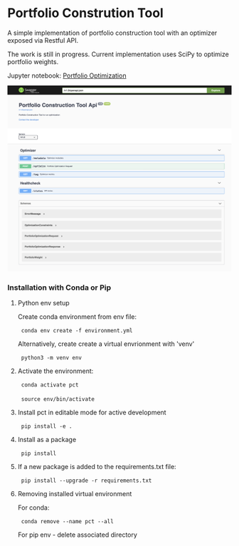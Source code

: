 # Portfolio Constrution Tool

A simple implementation of portfolio construction tool with an optimizer exposed via Restful API.

The work is still in progress. Current implementation uses SciPy to optimize portfolio weights.

Jupyter notebook: [Portfolio Optimization](https://nbviewer.jupyter.org/github/yev-dev/portfolio-construction-tool/blob/main/notebooks/portfolio_optimization.ipynb)

![Portfolio Construction API](https://github.com/yev-dev/portfolio-construction-tool/blob/main/doc/portfolio-construction-api-swagger.png?raw=true)

### Installation with Conda or Pip

1. Python env setup

   Create conda environment from env file:

        conda env create -f environment.yml

    Alternatively, create create a virtual envrionment with 'venv'

        python3 -m venv env
        

2. Activate the environment:

        conda activate pct

        source env/bin/activate


3. Install pct in editable mode for active development

        pip install -e .

4. Install as a package

        pip install

5. If a new package is added to the requirements.txt file:
   

        pip install --upgrade -r requirements.txt

6. Removing installed virtual environment

    For conda:

        conda remove --name pct --all

    For pip env - delete associated directory


